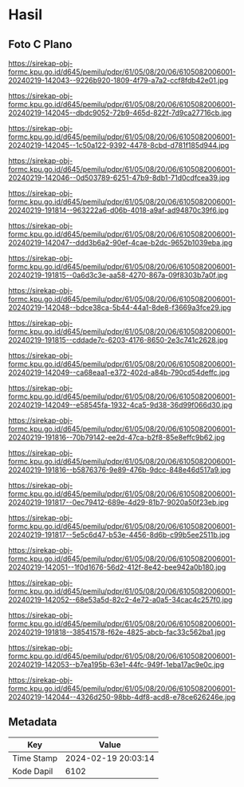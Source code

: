 # Hasil

## Foto C Plano

https://sirekap-obj-formc.kpu.go.id/d645/pemilu/pdpr/61/05/08/20/06/6105082006001-20240219-142043--9226b920-1809-4f79-a7a2-ccf8fdb42e01.jpg

https://sirekap-obj-formc.kpu.go.id/d645/pemilu/pdpr/61/05/08/20/06/6105082006001-20240219-142045--dbdc9052-72b9-465d-822f-7d9ca27716cb.jpg

https://sirekap-obj-formc.kpu.go.id/d645/pemilu/pdpr/61/05/08/20/06/6105082006001-20240219-142045--1c50a122-9392-4478-8cbd-d781f185d944.jpg

https://sirekap-obj-formc.kpu.go.id/d645/pemilu/pdpr/61/05/08/20/06/6105082006001-20240219-142046--0d503789-6251-47b9-8db1-71d0cdfcea39.jpg

https://sirekap-obj-formc.kpu.go.id/d645/pemilu/pdpr/61/05/08/20/06/6105082006001-20240219-191814--963222a6-d06b-4018-a9af-ad94870c39f6.jpg

https://sirekap-obj-formc.kpu.go.id/d645/pemilu/pdpr/61/05/08/20/06/6105082006001-20240219-142047--ddd3b6a2-90ef-4cae-b2dc-9652b1039eba.jpg

https://sirekap-obj-formc.kpu.go.id/d645/pemilu/pdpr/61/05/08/20/06/6105082006001-20240219-191815--0a6d3c3e-aa58-4270-867a-09f8303b7a0f.jpg

https://sirekap-obj-formc.kpu.go.id/d645/pemilu/pdpr/61/05/08/20/06/6105082006001-20240219-142048--bdce38ca-5b44-44a1-8de8-f3669a3fce29.jpg

https://sirekap-obj-formc.kpu.go.id/d645/pemilu/pdpr/61/05/08/20/06/6105082006001-20240219-191815--cddade7c-6203-4176-8650-2e3c741c2628.jpg

https://sirekap-obj-formc.kpu.go.id/d645/pemilu/pdpr/61/05/08/20/06/6105082006001-20240219-142049--ca68eaa1-e372-402d-a84b-790cd54deffc.jpg

https://sirekap-obj-formc.kpu.go.id/d645/pemilu/pdpr/61/05/08/20/06/6105082006001-20240219-142049--e58545fa-1932-4ca5-9d38-36d99f066d30.jpg

https://sirekap-obj-formc.kpu.go.id/d645/pemilu/pdpr/61/05/08/20/06/6105082006001-20240219-191816--70b79142-ee2d-47ca-b2f8-85e8effc9b62.jpg

https://sirekap-obj-formc.kpu.go.id/d645/pemilu/pdpr/61/05/08/20/06/6105082006001-20240219-191816--b5876376-9e89-476b-9dcc-848e46d517a9.jpg

https://sirekap-obj-formc.kpu.go.id/d645/pemilu/pdpr/61/05/08/20/06/6105082006001-20240219-191817--0ec79412-689e-4d29-81b7-9020a50f23eb.jpg

https://sirekap-obj-formc.kpu.go.id/d645/pemilu/pdpr/61/05/08/20/06/6105082006001-20240219-191817--5e5c6d47-b53e-4456-8d6b-c99b5ee2511b.jpg

https://sirekap-obj-formc.kpu.go.id/d645/pemilu/pdpr/61/05/08/20/06/6105082006001-20240219-142051--1f0d1676-56d2-412f-8e42-bee942a0b180.jpg

https://sirekap-obj-formc.kpu.go.id/d645/pemilu/pdpr/61/05/08/20/06/6105082006001-20240219-142052--68e53a5d-82c2-4e72-a0a5-34cac4c257f0.jpg

https://sirekap-obj-formc.kpu.go.id/d645/pemilu/pdpr/61/05/08/20/06/6105082006001-20240219-191818--38541578-f62e-4825-abcb-fac33c562ba1.jpg

https://sirekap-obj-formc.kpu.go.id/d645/pemilu/pdpr/61/05/08/20/06/6105082006001-20240219-142053--b7ea195b-63e1-44fc-949f-1eba17ac9e0c.jpg

https://sirekap-obj-formc.kpu.go.id/d645/pemilu/pdpr/61/05/08/20/06/6105082006001-20240219-142044--4326d250-98bb-4df8-acd8-e78ce626246e.jpg


## Metadata

| Key        | Value               |
| ---------- | ------------------- |
| Time Stamp | 2024-02-19 20:03:14 |
| Kode Dapil | 6102                |



